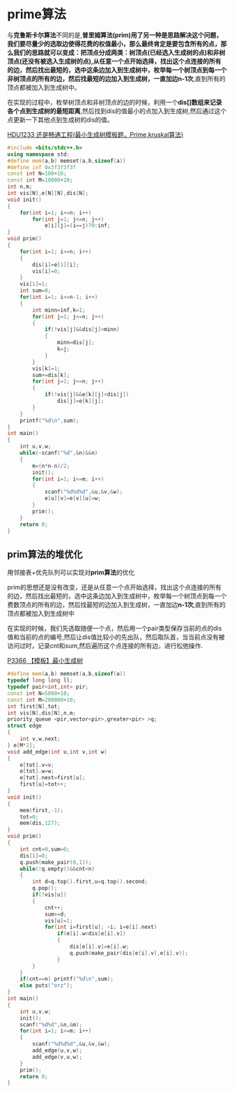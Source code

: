 # prime算法

与**克鲁斯卡尔算法**不同的是,**普里姆算法(prim)**用了另一种是思路解决这个问题，我们要尽量少的选取边使得花费的权值最小，那么最终肯定是要包含所有的点，那么我们的思路就可以变成：把顶点分成两类：**树顶点(已经选入生成树的点)**和**非树顶点(还没有被选入生成树的点)**,从任意一个点开始选择，找出这个点连接的所有的边，然后找出最短的，选中这条边加入到生成树中，枚举每一个树顶点到每一个非树顶点的所有的边，然后找最短的边加入到生成树，一直加边**n-1次**,直到所有的顶点都被加入到生成树中。

在实现的过程中，枚举树顶点和非树顶点的边的时候，利用一个**dis[]数组来记录各个点到生成树的最短距离**,然后找到dis的值最小的点加入到生成树,然后通过这个点更新一下其他点到生成树的dis的值。

[HDU1233 还是畅通工程(最小生成树模板题，Prime,kruskal算法)](http://blog.csdn.net/riba2534/article/details/60318424)

```cpp
#include <bits/stdc++.h>
using namespace std;
#define mem(a,b) memset(a,b,sizeof(a))
#define inf 0x3f3f3f3f
const int N=100+10;
const int M=10000+20;
int n,m;
int vis[N],e[N][N],dis[N];
void init()
{
    for(int i=1; i<=n; i++)
        for(int j=1; j<=n; j++)
            e[i][j]=(i==j)?0:inf;
}
void prim()
{
    for(int i=1; i<=n; i++)
    {
        dis[i]=e[1][i];
        vis[i]=0;
    }
    vis[1]=1;
    int sum=0;
    for(int i=1; i<=n-1; i++)
    {
        int minn=inf,k=1;
        for(int j=1; j<=n; j++)
        {
            if(!vis[j]&&dis[j]<minn)
            {
                minn=dis[j];
                k=j;
            }
        }
        vis[k]=1;
        sum+=dis[k];
        for(int j=1; j<=n; j++)
        {
            if(!vis[j]&&e[k][j]<dis[j])
                dis[j]=e[k][j];
        }
    }
    printf("%d\n",sum);
}
int main()
{
    int u,v,w;
    while(~scanf("%d",&n)&&n)
    {
        m=(n*n-n)/2;
        init();
        for(int i=1; i<=m; i++)
        {
            scanf("%d%d%d",&u,&v,&w);
            e[u][v]=e[v][u]=w;
        }
        prim();
    }
    return 0;
}

```

## prim算法的堆优化

用邻接表+优先队列可以实现对**prim算法**的优化

prim的思想还是没有改变，还是从任意一个点开始选择，找出这个点连接的所有的边，然后找出最短的，选中这条边加入到生成树中，枚举每一个树顶点到每一个费数顶点的所有的边，然后找最短的边加入到生成树，一直加边**n-1次**,直到所有的顶点都被加入到生成树中

在实现的时候，我们先选取随便一个点，然后用一个pair类型保存当前的点的dis值和当前的点的编号,然后让dis值比较小的先出队，然后取队首，当当前点没有被访问过时，记录cnt和sum,然后遍历这个点连接的所有边，进行松弛操作.

[P3366 【模板】最小生成树](https://www.luogu.org/problemnew/show/P3366)

```cpp
#define mem(a,b) memset(a,b,sizeof(a))
typedef long long ll;
typedef pair<int,int> pir;
const int N=5000+10;
const int M=200000+10;
int first[N],tot;
int vis[N],dis[N],n,m;
priority_queue <pir,vector<pir>,greater<pir> >q;
struct edge
{
    int v,w,next;
} e[M*2];
void add_edge(int u,int v,int w)
{
    e[tot].v=v;
    e[tot].w=w;
    e[tot].next=first[u];
    first[u]=tot++;
}
void init()
{
    mem(first,-1);
    tot=0;
    mem(dis,127);
}
void prim()
{
    int cnt=0,sum=0;
    dis[1]=0;
    q.push(make_pair(0,1));
    while(!q.empty()&&cnt<n)
    {
        int d=q.top().first,u=q.top().second;
        q.pop();
        if(!vis[u])
        {
            cnt++;
            sum+=d;
            vis[u]=1;
            for(int i=first[u]; ~i; i=e[i].next)
                if(e[i].w<dis[e[i].v])
                {
                    dis[e[i].v]=e[i].w;
                    q.push(make_pair(dis[e[i].v],e[i].v));
                }
        }
    }
    if(cnt==n) printf("%d\n",sum);
    else puts("orz");
}
int main()
{
    int u,v,w;
    init();
    scanf("%d%d",&n,&m);
    for(int i=1; i<=m; i++)
    {
        scanf("%d%d%d",&u,&v,&w);
        add_edge(u,v,w);
        add_edge(v,u,w);
    }
    prim();
    return 0;
}

```









